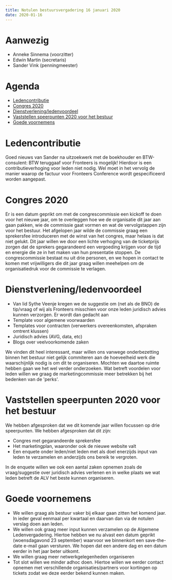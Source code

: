 ```yaml
---
title: Notulen bestuursvergadering 16 januari 2020
date: 2020-01-16
---
```

# Aanwezig

* Anneke Sinnema (voorzitter)
* Edwin Martin (secretaris)
* Sander Vink (penningmeester)

# Agenda

* [Ledencontributie](#ledencontributie)
* [Congres 2020](#congres2020)
* [Dienstverlening/ledenvoordeel](#ledenvoordeel)
* [Vaststellen speerpunten 2020 voor het bestuur](#speerpunten)
* [Goede voornemens](#goedevoornemens)

# Ledencontributie

Goed nieuws van Sander na uitzoekwerk met de boekhouder en BTW-consulent: BTW teruggaaf voor Fronteers is mogelijk!
Hierdoor is een contributieverhoging voor leden niet nodig. Wel moet in het vervolg de manier waarop de factuur voor Fronteers Conference wordt gespecificeerd worden aangepast.

# Congres 2020

Er is een datum geprikt om met de congrescommissie een kickoff te doen voor het nieuwe jaar, om te overleggen hoe we de organisatie dit jaar aan gaan pakken, wie de commissie gaat vormen en wat de vervolgstappen zijn voor het bestuur. Het afgelopen jaar wilde de commissie graag een sprekersfee introduceren met de winst van het congres, maar helaas is dat niet gelukt. Dit jaar willen we door een lichte verhoging van de ticketprijs zorgen dat de sprekers gegarandeerd een vergoeding krijgen voor de tijd en energie die ze in het maken van hun presentatie stoppen. 
De congrescommissie bestaat nu uit drie personen, en we hopen in contact te komen met vrijwilligers die dit jaar graag willen meehelpen om de organisatiedruk voor de commissie te verlagen.

# Dienstverlening/ledenvoordeel

* Van lid Sythe Veenje kregen we de suggestie om (net als de BNO) de tip/vraag of wij als Fronteers misschien voor onze leden juridisch advies kunnen verzorgen. Er wordt dan gedacht aan
* Template voor algemene voorwaarden
* Templates voor contracten (verwerkers overeenkomsten, afspraken omtrent klussen)
* Juridisch advies (AVG, data, etc)
* Blogs over veelvoorkomende zaken

We vinden dit heel interessant, maar willen ons vanwege onderbezetting binnen het bestuur niet gelijk commiteren aan de hoeveelheid werk die waarschijnlijk nodig is om dit te organiseren. Mochten we daartoe ruimte hebben gaan we het wel verder onderzoeken.
Wat betreft voordelen voor leden willen we graag de marketingcommissie meer betrekken bij het bedenken van de 'perks'.

# Vaststellen speerpunten 2020 voor het bestuur

We hebben afgesproken dat we dit komende jaar willen focussen op drie speerpunten. We hebben afgesproken dat dit zijn:

* Congres met gegarandeerde sprekersfee
* Het marketingplan, waaronder ook de nieuwe website valt 
* Een enquete onder leden/niet leden met als doel enerzijds input van leden te verzamelen en anderzijds ons bereik te vergroten.

In de enquete willen we ook een aantal zaken opnemen zoals de vraag/suggestie over juridisch advies verlenen en in welke plaats we wat leden betreft de ALV het beste kunnen organiseren.

# Goede voornemens

* We willen graag als bestuur vaker bij elkaar gaan zitten het komend jaar. In ieder geval eenmaal per kwartaal en daarvan dan via de notulen verslag doen aan leden. 
* We willen ook graag meer input kunnen verzamelen op de Algemene Ledenvergadering. Hiertoe hebben we nu alvast een datum geprikt (woensdagavond 23 september) waarvoor we binnenkort een save-the-date e-mail gaan versturen. We hopen dat een andere dag en een datum eerder in het jaar beter uitkomt.
* We willen graag meer netwerkgelegenheden organiseren
* Tot slot willen we minder adhoc doen. Hiertoe willen we eerder contact opnemen met verschillende organisaties/partners voor kortingen op tickets zodat we deze eerder bekend kunnen maken.

